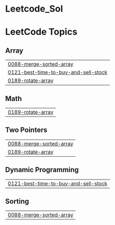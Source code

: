 # Leetcode_Sol
<!---LeetCode Topics Start-->
# LeetCode Topics
## Array
|  |
| ------- |
| [0088-merge-sorted-array](https://github.com/Rajayush2167/Leetcode_Sol/tree/master/0088-merge-sorted-array) |
| [0121-best-time-to-buy-and-sell-stock](https://github.com/Rajayush2167/Leetcode_Sol/tree/master/0121-best-time-to-buy-and-sell-stock) |
| [0189-rotate-array](https://github.com/Rajayush2167/Leetcode_Sol/tree/master/0189-rotate-array) |
## Math
|  |
| ------- |
| [0189-rotate-array](https://github.com/Rajayush2167/Leetcode_Sol/tree/master/0189-rotate-array) |
## Two Pointers
|  |
| ------- |
| [0088-merge-sorted-array](https://github.com/Rajayush2167/Leetcode_Sol/tree/master/0088-merge-sorted-array) |
| [0189-rotate-array](https://github.com/Rajayush2167/Leetcode_Sol/tree/master/0189-rotate-array) |
## Dynamic Programming
|  |
| ------- |
| [0121-best-time-to-buy-and-sell-stock](https://github.com/Rajayush2167/Leetcode_Sol/tree/master/0121-best-time-to-buy-and-sell-stock) |
## Sorting
|  |
| ------- |
| [0088-merge-sorted-array](https://github.com/Rajayush2167/Leetcode_Sol/tree/master/0088-merge-sorted-array) |
<!---LeetCode Topics End-->